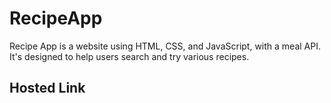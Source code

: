 # <h1>RecipeApp</h1>
Recipe App is a website using HTML, CSS, and JavaScript, with a meal API. It's designed to help users search and try various recipes.
<h2>Hosted Link</h2>
